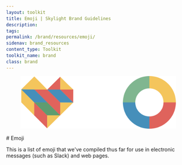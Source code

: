 ```yaml
---
layout: toolkit
title: Emoji | Skylight Brand Guidelines
description:
tags:
permalink: /brand/resources/emoji/
sidenav: brand_resources
content_type: Toolkit
toolkit_name: brand
class: brand
---
```


<div class="row brand__content-section">
<div class="col-md-8">
  <figure class="section__img">
    <img class="p-5 w-75" src="/img/brand/resources/emoji.svg" alt="Heart and Skylight logo emojis">
  </figure>
</div>
<div class="col-md-4 mt-4 mt-md-0" markdown="1">
# Emoji

This is a list of emoji that we've compiled thus far for use in electronic messages (such as Slack) and web pages.
</div>
</div>
